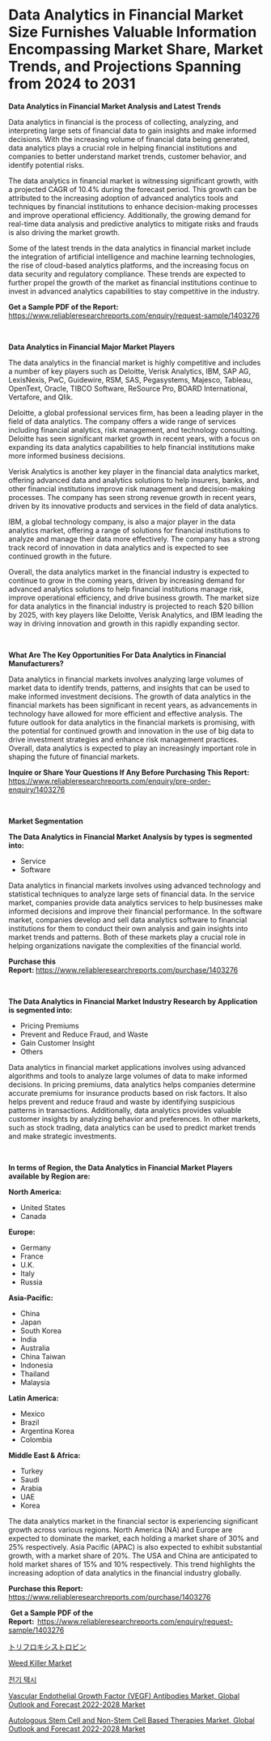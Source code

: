 <p><h1>Data Analytics in Financial Market Size Furnishes Valuable Information Encompassing Market Share, Market Trends, and Projections Spanning from 2024 to 2031</h1></p><p><strong>Data Analytics in Financial Market Analysis and Latest Trends</strong></p>
<p><p>Data analytics in financial is the process of collecting, analyzing, and interpreting large sets of financial data to gain insights and make informed decisions. With the increasing volume of financial data being generated, data analytics plays a crucial role in helping financial institutions and companies to better understand market trends, customer behavior, and identify potential risks.</p><p>The data analytics in financial market is witnessing significant growth, with a projected CAGR of 10.4% during the forecast period. This growth can be attributed to the increasing adoption of advanced analytics tools and techniques by financial institutions to enhance decision-making processes and improve operational efficiency. Additionally, the growing demand for real-time data analysis and predictive analytics to mitigate risks and frauds is also driving the market growth.</p><p>Some of the latest trends in the data analytics in financial market include the integration of artificial intelligence and machine learning technologies, the rise of cloud-based analytics platforms, and the increasing focus on data security and regulatory compliance. These trends are expected to further propel the growth of the market as financial institutions continue to invest in advanced analytics capabilities to stay competitive in the industry.</p></p>
<p><strong>Get a Sample PDF of the Report:&nbsp;</strong> <a href="https://www.reliableresearchreports.com/enquiry/request-sample/1403276">https://www.reliableresearchreports.com/enquiry/request-sample/1403276</a></p>
<p>&nbsp;</p>
<p><strong>Data Analytics in Financial Major Market Players</strong></p>
<p><p>The data analytics in the financial market is highly competitive and includes a number of key players such as Deloitte, Verisk Analytics, IBM, SAP AG, LexisNexis, PwC, Guidewire, RSM, SAS, Pegasystems, Majesco, Tableau, OpenText, Oracle, TIBCO Software, ReSource Pro, BOARD International, Vertafore, and Qlik.</p><p>Deloitte, a global professional services firm, has been a leading player in the field of data analytics. The company offers a wide range of services including financial analytics, risk management, and technology consulting. Deloitte has seen significant market growth in recent years, with a focus on expanding its data analytics capabilities to help financial institutions make more informed business decisions.</p><p>Verisk Analytics is another key player in the financial data analytics market, offering advanced data and analytics solutions to help insurers, banks, and other financial institutions improve risk management and decision-making processes. The company has seen strong revenue growth in recent years, driven by its innovative products and services in the field of data analytics.</p><p>IBM, a global technology company, is also a major player in the data analytics market, offering a range of solutions for financial institutions to analyze and manage their data more effectively. The company has a strong track record of innovation in data analytics and is expected to see continued growth in the future.</p><p>Overall, the data analytics market in the financial industry is expected to continue to grow in the coming years, driven by increasing demand for advanced analytics solutions to help financial institutions manage risk, improve operational efficiency, and drive business growth. The market size for data analytics in the financial industry is projected to reach $20 billion by 2025, with key players like Deloitte, Verisk Analytics, and IBM leading the way in driving innovation and growth in this rapidly expanding sector.</p></p>
<p>&nbsp;</p>
<p><strong>What Are The Key Opportunities For Data Analytics in Financial Manufacturers?</strong></p>
<p><p>Data analytics in financial markets involves analyzing large volumes of market data to identify trends, patterns, and insights that can be used to make informed investment decisions. The growth of data analytics in the financial markets has been significant in recent years, as advancements in technology have allowed for more efficient and effective analysis. The future outlook for data analytics in the financial markets is promising, with the potential for continued growth and innovation in the use of big data to drive investment strategies and enhance risk management practices. Overall, data analytics is expected to play an increasingly important role in shaping the future of financial markets.</p></p>
<p><strong>Inquire or Share Your Questions If Any Before Purchasing This Report:</strong> <a href="https://www.reliableresearchreports.com/enquiry/pre-order-enquiry/1403276">https://www.reliableresearchreports.com/enquiry/pre-order-enquiry/1403276</a></p>
<p>&nbsp;</p>
<p><strong>Market Segmentation</strong></p>
<p><strong>The Data Analytics in Financial Market Analysis by types is segmented into:</strong></p>
<p><ul><li>Service</li><li>Software</li></ul></p>
<p><p>Data analytics in financial markets involves using advanced technology and statistical techniques to analyze large sets of financial data. In the service market, companies provide data analytics services to help businesses make informed decisions and improve their financial performance. In the software market, companies develop and sell data analytics software to financial institutions for them to conduct their own analysis and gain insights into market trends and patterns. Both of these markets play a crucial role in helping organizations navigate the complexities of the financial world.</p></p>
<p><strong>Purchase this Report:&nbsp;</strong><a href="https://www.reliableresearchreports.com/purchase/1403276">https://www.reliableresearchreports.com/purchase/1403276</a></p>
<p>&nbsp;</p>
<p><strong>The Data Analytics in Financial Market Industry Research by Application is segmented into:</strong></p>
<p><ul><li>Pricing Premiums</li><li>Prevent and Reduce Fraud, and Waste</li><li>Gain Customer Insight</li><li>Others</li></ul></p>
<p><p>Data analytics in financial market applications involves using advanced algorithms and tools to analyze large volumes of data to make informed decisions. In pricing premiums, data analytics helps companies determine accurate premiums for insurance products based on risk factors. It also helps prevent and reduce fraud and waste by identifying suspicious patterns in transactions. Additionally, data analytics provides valuable customer insights by analyzing behavior and preferences. In other markets, such as stock trading, data analytics can be used to predict market trends and make strategic investments.</p></p>
<p>&nbsp;</p>
<p><strong>In terms of Region, the Data Analytics in Financial Market Players available by Region are:</strong></p>
<p>
    <p> <strong> North America: </strong>
        <ul>
            <li>United States</li>
            <li>Canada</li>
        </ul>
        </p> 
    <p> <strong> Europe: </strong>
        <ul>
            <li>Germany</li>
            <li>France</li>
            <li>U.K.</li>
            <li>Italy</li>
            <li>Russia</li>
        </ul>
        </p> 
    <p> <strong> Asia-Pacific: </strong>
        <ul>
            <li>China</li>
            <li>Japan</li>
            <li>South Korea</li>
            <li>India</li>
            <li>Australia</li>
            <li>China Taiwan</li>
            <li>Indonesia</li>
            <li>Thailand</li>
            <li>Malaysia</li>
        </ul>
        </p> 
    <p> <strong> Latin America: </strong>
        <ul>
            <li>Mexico</li>
            <li>Brazil</li>
            <li>Argentina Korea</li>
            <li>Colombia</li>
        </ul>
        </p> 
    <p> <strong> Middle East & Africa: </strong>
        <ul>
            <li>Turkey</li>
            <li>Saudi</li>
            <li>Arabia</li>
            <li>UAE</li>
            <li>Korea</li>
        </ul>
    </p>
    </p>
<p><p>The data analytics market in the financial sector is experiencing significant growth across various regions. North America (NA) and Europe are expected to dominate the market, each holding a market share of 30% and 25% respectively. Asia Pacific (APAC) is also expected to exhibit substantial growth, with a market share of 20%. The USA and China are anticipated to hold market shares of 15% and 10% respectively. This trend highlights the increasing adoption of data analytics in the financial industry globally.</p></p>
<p><strong>Purchase this Report: </strong><a href="https://www.reliableresearchreports.com/purchase/1403276">https://www.reliableresearchreports.com/purchase/1403276</a></p>
<p>&nbsp;<strong>Get a Sample PDF of the Report:&nbsp;&nbsp;</strong><a href="https://www.reliableresearchreports.com/enquiry/request-sample/1403276">https://www.reliableresearchreports.com/enquiry/request-sample/1403276</a></p>
<p><strong></strong></p>
<p><p><a href="https://medium.com/@cameroneffertz/%E3%83%88%E3%83%AA%E3%83%95%E3%83%AD%E3%82%AD%E3%82%B7%E3%82%B9%E3%83%88%E3%83%AD%E3%83%93%E3%83%B3%E5%B8%82%E5%A0%B4-%E7%A8%AE%E9%A1%9E-%E3%82%A2%E3%83%97%E3%83%AA%E3%82%B1%E3%83%BC%E3%82%B7%E3%83%A7%E3%83%B3-%E3%81%8A%E3%82%88%E3%81%B3%E5%9C%B0%E7%90%86%E3%81%AB%E3%82%88%E3%82%8B%E5%8C%85%E6%8B%AC%E7%9A%84%E3%81%AA%E8%A9%95%E4%BE%A1-2c997d1bcbc9">トリフロキシストロビン</a></p><p><a href="https://view.publitas.com/reportprime-1/weed-killer-market-research-report-unlocks-analysis-on-the-market-financial-status-market-size-and-market-revenue-upto-2031/">Weed Killer Market</a></p><p><a href="https://medium.com/@hemantdesphyueqnd3dfnln68/%EC%9D%BC%EB%A0%89%ED%8A%B8%EB%A6%AD-%ED%83%9D%EC%8B%9C-%EC%8B%9C%EC%9E%A5-2031%EB%85%84%EA%B9%8C%EC%A7%80%EC%9D%98-%ED%8A%B8%EB%A0%8C%EB%93%9C-%EC%98%88%EC%B8%A1-%EB%B0%8F-%EA%B2%BD%EC%9F%81-%EB%B6%84%EC%84%9D-34ab7319bbd6">전기 택시</a></p><p><a href="https://fearless-okapi-6c8.notion.site/Vascular-Endothelial-Growth-Factor-VEGF-Antibodies-Market-Global-Outlook-and-Forecast-2022-2028-M-dda6af2451394117b518f26b438aa5af">Vascular Endothelial Growth Factor (VEGF) Antibodies Market, Global Outlook and Forecast 2022-2028 Market</a></p><p><a href="https://gamy-alyssum-396.notion.site/Autologous-Stem-Cell-and-Non-Stem-Cell-Based-Therapies-Market-Global-Outlook-and-Forecast-2022-2028-ca5356a5a2474474b09c3b6a0fa2f1b8">Autologous Stem Cell and Non-Stem Cell Based Therapies Market, Global Outlook and Forecast 2022-2028 Market</a></p></p>